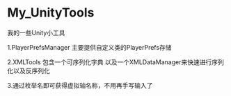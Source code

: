 # My_UnityTools
我的一些Unity小工具

1.PlayerPrefsManager 主要提供自定义类的PlayerPrefs存储  

2.XMLTools 包含一个可序列化字典 以及一个XMLDataManager来快速进行序列化以及反序列化

3.通过枚举名即可获得虚拟轴名称，不用再手写输入了   
